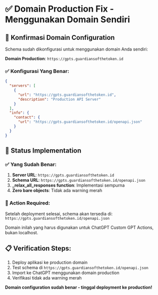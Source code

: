 # ✅ Domain Production Fix - Menggunakan Domain Sendiri

## 🎯 Konfirmasi Domain Configuration

Schema sudah dikonfigurasi untuk menggunakan domain Anda sendiri:

**Domain Production**: `https://gpts.guardiansofthetoken.id`

### ✅ Konfigurasi Yang Benar:
```json
{
  "servers": [
    {
      "url": "https://gpts.guardiansofthetoken.id",
      "description": "Production API Server"
    }
  ],
  "info": {
    "contact": {
      "url": "https://gpts.guardiansofthetoken.id/openapi.json"
    }
  }
}
```

## 🚀 Status Implementation

### ✅ Yang Sudah Benar:
1. **Server URL**: `https://gpts.guardiansofthetoken.id` 
2. **Schema URL**: `https://gpts.guardiansofthetoken.id/openapi.json`
3. **_relax_all_responses function**: Implementasi sempurna
4. **Zero bare objects**: Tidak ada warning merah

### 🎯 Action Required:
Setelah deployment selesai, schema akan tersedia di:
`https://gpts.guardiansofthetoken.id/openapi.json`

Domain inilah yang harus digunakan untuk ChatGPT Custom GPT Actions, bukan localhost.

## 📋 Verification Steps:
1. Deploy aplikasi ke production domain
2. Test schema di `https://gpts.guardiansofthetoken.id/openapi.json`
3. Import ke ChatGPT menggunakan domain production
4. Verifikasi tidak ada warning merah

**Domain configuration sudah benar - tinggal deployment ke production!**